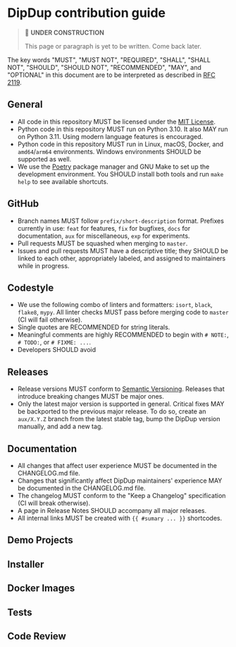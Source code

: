 # DipDup contribution guide

> 🚧 **UNDER CONSTRUCTION**
>
> This page or paragraph is yet to be written. Come back later.

The key words "MUST", "MUST NOT", "REQUIRED", "SHALL", "SHALL NOT", "SHOULD", "SHOULD NOT", "RECOMMENDED", "MAY", and "OPTIONAL" in this document are to be interpreted as described in [RFC 2119](https://www.ietf.org/rfc/rfc2119.txt).

## General

* All code in this repository MUST be licensed under the [MIT License](LICENSE).
* Python code in this repository MUST run on Python 3.10. It also MAY run on Python 3.11. Using modern language features is encouraged.
* Python code in this repository MUST run in Linux, macOS, Docker, and `amd64`/`arm64` environments. Windows environments SHOULD be supported as well.
* We use the [Poetry](https://python-poetry.org/docs/#installation) package manager and GNU Make to set up the development environment. You SHOULD install both tools and run `make help` to see available shortcuts.

## GitHub

* Branch names MUST follow `prefix/short-description` format. Prefixes currently in use: `feat` for features, `fix` for bugfixes, `docs` for documentation, `aux` for miscellaneous, `exp` for experiments.
* Pull requests MUST be squashed when merging to `master`.
* Issues and pull requests MUST have a descriptive title; they SHOULD be linked to each other, appropriately labeled, and assigned to maintainers while in progress.

## Codestyle

* We use the following combo of linters and formatters: `isort`, `black`, `flake8`, `mypy`. All linter checks MUST pass before merging code to `master` (CI will fail otherwise).
* Single quotes are RECOMMENDED for string literals.
* Meaningful comments are highly RECOMMENDED to begin with `# NOTE:`, `# TODO:`, or `# FIXME: ...`.
* Developers SHOULD avoid 

## Releases

* Release versions MUST conform to [Semantic Versioning](https://semver.org/). Releases that introduce breaking changes MUST be major ones.
* Only the latest major version is supported in general. Critical fixes MAY be backported to the previous major release. To do so, create an `aux/X.Y.Z` branch from the latest stable tag, bump the DipDup version manually, and add a new tag.

## Documentation

* All changes that affect user experience MUST be documented in the CHANGELOG.md file.
* Changes that significantly affect DipDup maintainers' experience MAY be documented in the CHANGELOG.md file.
* The changelog MUST conform to the "Keep a Changelog" specification (CI will break otherwise).
* A page in Release Notes SHOULD accompany all major releases.
* All internal links MUST be created with `{{ #sumary ... }}` shortcodes.

## Demo Projects

## Installer

## Docker Images

## Tests

## Code Review
